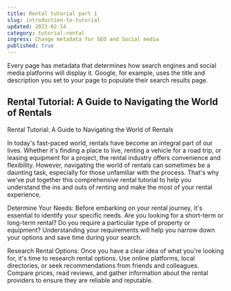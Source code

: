 ```yaml
---
title: Rental tutorial part 1
slug: introduction-to-tutorial
updated: 2023-02-14
category: tutorial-rental
ingress: Change metadata for SEO and Social media
published: true
---
```


Every page has metadata that determines how search engines and social
media platforms will display it. Google, for example, uses the title and
description you set to your page to populate their search results page.

## Rental Tutorial: A Guide to Navigating the World of Rentals

Rental Tutorial: A Guide to Navigating the World of Rentals

In today's fast-paced world, rentals have become an integral part of our
lives. Whether it's finding a place to live, renting a vehicle for a
road trip, or leasing equipment for a project, the rental industry
offers convenience and flexibility. However, navigating the world of
rentals can sometimes be a daunting task, especially for those
unfamiliar with the process. That's why we've put together this
comprehensive rental tutorial to help you understand the ins and outs of
renting and make the most of your rental experience.

Determine Your Needs: Before embarking on your rental journey, it's
essential to identify your specific needs. Are you looking for a
short-term or long-term rental? Do you require a particular type of
property or equipment? Understanding your requirements will help you
narrow down your options and save time during your search.

Research Rental Options: Once you have a clear idea of what you're
looking for, it's time to research rental options. Use online platforms,
local directories, or seek recommendations from friends and colleagues.
Compare prices, read reviews, and gather information about the rental
providers to ensure they are reliable and reputable.
